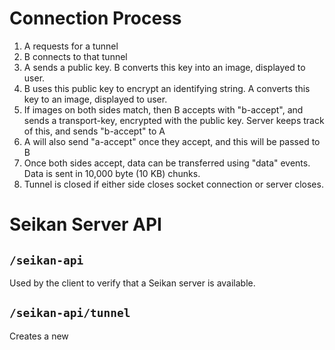 # Connection Process

1. A requests for a tunnel
2. B connects to that tunnel
3. A sends a public key. B converts this key into an image, displayed to user.
4. B uses this public key to encrypt an identifying string. A converts this key
   to an image, displayed to user.
5. If images on both sides match, then B accepts with "b-accept", and sends a
   transport-key, encrypted with the public key. Server keeps track of this, and
   sends "b-accept" to A
6. A will also send "a-accept" once they accept, and this will be passed to B
7. Once both sides accept, data can be transferred using "data" events. Data is
   sent in 10,000 byte (10 KB) chunks.
8. Tunnel is closed if either side closes socket connection or server closes.

# Seikan Server API

## `/seikan-api`

Used by the client to verify that a Seikan server is available.

## `/seikan-api/tunnel`

Creates a new
